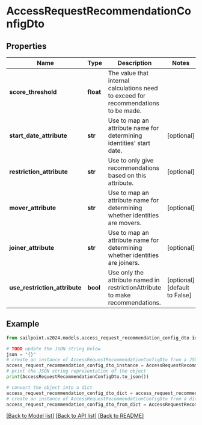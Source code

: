 # AccessRequestRecommendationConfigDto


## Properties

Name | Type | Description | Notes
------------ | ------------- | ------------- | -------------
**score_threshold** | **float** | The value that internal calculations need to exceed for recommendations to be made. | 
**start_date_attribute** | **str** | Use to map an attribute name for determining identities&#39; start date. | [optional] 
**restriction_attribute** | **str** | Use to only give recommendations based on this attribute. | [optional] 
**mover_attribute** | **str** | Use to map an attribute name for determining whether identities are movers. | [optional] 
**joiner_attribute** | **str** | Use to map an attribute name for determining whether identities are joiners. | [optional] 
**use_restriction_attribute** | **bool** | Use only the attribute named in restrictionAttribute to make recommendations. | [optional] [default to False]

## Example

```python
from sailpoint.v2024.models.access_request_recommendation_config_dto import AccessRequestRecommendationConfigDto

# TODO update the JSON string below
json = "{}"
# create an instance of AccessRequestRecommendationConfigDto from a JSON string
access_request_recommendation_config_dto_instance = AccessRequestRecommendationConfigDto.from_json(json)
# print the JSON string representation of the object
print(AccessRequestRecommendationConfigDto.to_json())

# convert the object into a dict
access_request_recommendation_config_dto_dict = access_request_recommendation_config_dto_instance.to_dict()
# create an instance of AccessRequestRecommendationConfigDto from a dict
access_request_recommendation_config_dto_from_dict = AccessRequestRecommendationConfigDto.from_dict(access_request_recommendation_config_dto_dict)
```
[[Back to Model list]](../README.md#documentation-for-models) [[Back to API list]](../README.md#documentation-for-api-endpoints) [[Back to README]](../README.md)


